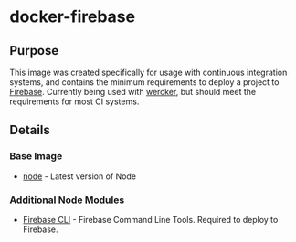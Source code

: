 # docker-firebase

## Purpose

This image was created specifically for usage with continuous integration systems, and contains the minimum requirements to deploy a project to [Firebase](https://firebase.google.com/). Currently being used with [wercker](https://app.wercker.com), but should meet the requirements for most CI systems.

## Details

### Base Image

* [node](https://hub.docker.com/_/node/) -  Latest version of Node

### Additional Node Modules

* [Firebase CLI](https://github.com/firebase/firebase-tools) - Firebase Command Line Tools. Required to deploy to Firebase.
